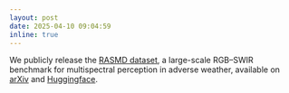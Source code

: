 ```yaml
---
layout: post
date: 2025-04-10 09:04:59
inline: true
---
```

We publicly release the [RASMD dataset](https://yonsei-stl.github.io/RASMD/), a large-scale RGB–SWIR benchmark for multispectral perception in adverse weather, available on [arXiv](https://arxiv.org/abs/2504.07603) and [Huggingface](https://huggingface.co/datasets/STL-Yonsei/RASMD/).
